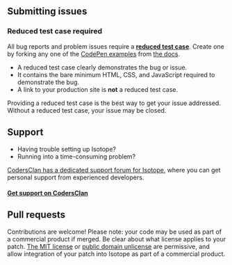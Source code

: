 ## Submitting issues

### Reduced test case required

All bug reports and problem issues require a [**reduced test case**](http://css-tricks.com/reduced-test-cases/). Create one by forking any one of the [CodePen examples](http://codepen.io/desandro/tag/isotope-docs) from [the docs](http://isotope.metafizzy.co).

+ A reduced test case clearly demonstrates the bug or issue.
+ It contains the bare minimum HTML, CSS, and JavaScript required to demonstrate the bug.
+ A link to your production site is **not** a reduced test case.

Providing a reduced test case is the best way to get your issue addressed. Without a reduced test case, your issue may be closed.

## Support

+ Having trouble setting up Isotope?
+ Running into a time-consuming problem?

[CodersClan has a dedicated support forum for Isotope](https://www.codersclan.net/?repo_id=1), where you can get personal support from experienced developers.

#### [Get support on CodersClan](https://www.codersclan.net/?repo_id=1)

## Pull requests

Contributions are welcome! Please note: your code may be used as part of a commercial product if merged. Be clear about what license applies to your patch. [The MIT license](http://choosealicense.com/licenses/mit/) or [public domain unlicense](http://choosealicense.com/licenses/unlicense/) are permissive, and allow integration of your patch into Isotope as part of a commercial product.
